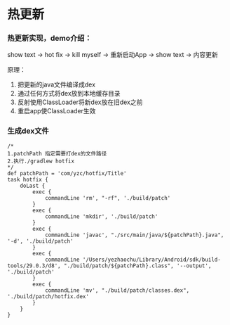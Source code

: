 # 热更新

### 热更新实现，demo介绍：
 show text -> hot fix -> kill myself -> 重新启动App -> show text -> 内容更新

原理：
1. 把更新的java文件编译成dex
2. 通过任何方式将dex放到本地缓存目录
3. 反射使用ClassLoader将新dex放在旧dex之前
4. 重启app使ClassLoader生效

### 生成dex文件
```
/*
1.patchPath 指定需要打dex的文件路径
2.执行./gradlew hotfix
*/
def patchPath = 'com/yzc/hotfix/Title'
task hotfix {
    doLast {
        exec {
            commandLine 'rm', "-rf", './build/patch'
        }
        exec {
            commandLine 'mkdir', './build/patch'
        }
        exec {
            commandLine 'javac', "./src/main/java/${patchPath}.java", '-d', './build/patch'
        }
        exec {
            commandLine '/Users/yezhaochu/Library/Android/sdk/build-tools/29.0.3/d8', "./build/patch/${patchPath}.class", '--output', './build/patch'
        }
        exec {
            commandLine 'mv', "./build/patch/classes.dex", './build/patch/hotfix.dex'
        }
    }
}
```